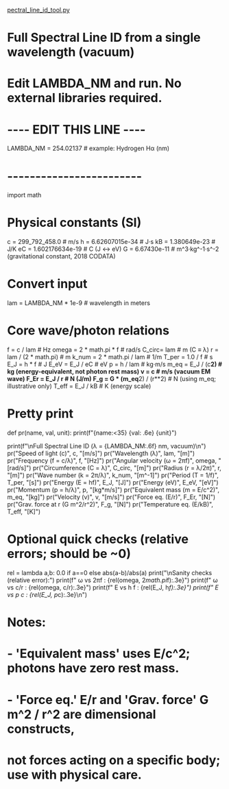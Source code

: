 
[pectral_line_id_tool.py](https://github.com/user-attachments/files/22084130/pectral_line_id_tool.py)
# Full Spectral Line ID from a single wavelength (vacuum)
# Edit LAMBDA_NM and run. No external libraries required.

# ---- EDIT THIS LINE ----
LAMBDA_NM = 254.02137   # example: Hydrogen Hα (nm)
# ------------------------

import math

# Physical constants (SI)
c   = 299_792_458.0                # m/s
h   = 6.62607015e-34               # J·s
kB  = 1.380649e-23                 # J/K
eC  = 1.602176634e-19              # C  (J <-> eV)
G   = 6.67430e-11                  # m^3·kg^-1·s^-2 (gravitational constant, 2018 CODATA)

# Convert input
lam = LAMBDA_NM * 1e-9             # wavelength in meters

# Core wave/photon relations
f     = c / lam                    # Hz
omega = 2 * math.pi * f            # rad/s
C_circ= lam                        # m  (C ≡ λ)
r     = lam / (2 * math.pi)        # m
k_num = 2 * math.pi / lam          # 1/m
T_per = 1.0 / f                    # s
E_J   = h * f                      # J
E_eV  = E_J / eC                   # eV
p     = h / lam                    # kg·m/s
m_eq  = E_J / (c**2)               # kg  (energy-equivalent, not photon rest mass)
v     = c                          # m/s  (vacuum EM wave)
F_Er  = E_J / r                    # N   (J/m)
F_g   = G * (m_eq**2) / (r**2)     # N   (using m_eq; illustrative only)
T_eff = E_J / kB                   # K   (energy scale)

# Pretty print
def pr(name, val, unit):
    print(f"{name:<35} {val: .6e} {unit}")

print(f"\nFull Spectral Line ID (λ = {LAMBDA_NM:.6f} nm, vacuum)\n")
pr("Speed of light (c)",            c,      "[m/s]")
pr("Wavelength (λ)",                lam,    "[m]")
pr("Frequency (f = c/λ)",           f,      "[Hz]")
pr("Angular velocity (ω = 2πf)",    omega,  "[rad/s]")
pr("Circumference (C = λ)",         C_circ, "[m]")
pr("Radius (r = λ/2π)",             r,      "[m]")
pr("Wave number (k = 2π/λ)",        k_num,  "[m^-1]")
pr("Period (T = 1/f)",              T_per,  "[s]")
pr("Energy (E = hf)",               E_J,    "[J]")
pr("Energy (eV)",                   E_eV,   "[eV]")
pr("Momentum (p = h/λ)",            p,      "[kg*m/s]")
pr("Equivalent mass (m = E/c^2)",    m_eq,   "[kg]")
pr("Velocity (v)",                  v,      "[m/s]")
pr("Force eq. (E/r)",               F_Er,   "[N]")
pr("Grav. force at r (G m^2/r^2)",    F_g,    "[N]")
pr("Temperature eq. (E/kB)",        T_eff,  "[K]")



# Optional quick checks (relative errors; should be ~0)
rel = lambda a,b: 0.0 if a==0 else abs(a-b)/abs(a)
print("\nSanity checks (relative error):")
print(f"  ω vs 2πf       : {rel(omega, 2*math.pi*f):.3e}")
print(f"  ω vs c/r       : {rel(omega, c/r):.3e}")
print(f"  E vs h f       : {rel(E_J, h*f):.3e}")
print(f"  E vs p c       : {rel(E_J, p*c):.3e}\n")

# Notes:
# - 'Equivalent mass' uses E/c^2; photons have zero rest mass.
# - 'Force eq.' E/r and 'Grav. force' G m^2 / r^2 are dimensional constructs,
#   not forces acting on a specific body; use with physical care.
